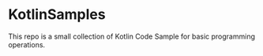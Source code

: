# KotlinSamples

This repo is a small collection of Kotlin Code Sample for basic programming operations.
